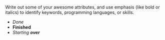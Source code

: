 Write out some of your awesome attributes, and use emphasis (like bold or italics) to identify keywords, programming languages, or skills. 
- *Done*
- **Finished**
- _Starting __over___
